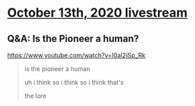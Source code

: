 # [October 13th, 2020 livestream](../2020-10-13.md)
## Q&A: Is the Pioneer a human?
https://www.youtube.com/watch?v=I0al2jSp_Rk
> is the pioneer a human
> 
> uh i think so i think so i think that's
> 
> the lore
> 

